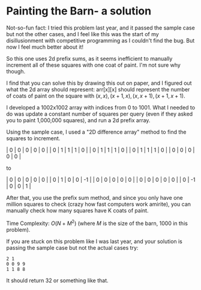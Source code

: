 # Painting the Barn- a solution

Not-so-fun fact: I tried this problem last year, and it passed the sample case but not the other cases, and I feel like this was the start of my disillusionment with competitive programming as I couldn't find the bug. But now I feel much better about it!

So this one uses 2d prefix sums, as it seems inefficient to manually increment all of these squares with one coat of paint. I'm not sure why though.

I find that you can solve this by drawing this out on paper, and I figured out what the 2d array should represent: arr[x][x] should represent the number of coats of paint on the square with
$(x, x), (x+1, x), (x, x+1), (x+1, x+1)$. 

I developed a 1002x1002 array with indices from 0 to 1001. What I needed to do was update a constant number of squares per query (even if they asked you to paint 1,000,000 squares), and run a 2d prefix array.

Using the sample case, I used a "2D difference array" method to find the squares to increment.

| 0 | 0 | 0 | 0 | 0 |
| 0 | 1 | 1 | 1 | 0 |
| 0 | 1 | 1 | 1 | 0 |
| 0 | 1 | 1 | 1 | 0 |
| 0 | 0 | 0 | 0 | 0 |

to

| 0 | 0 | 0 | 0 | 0 |
| 0 | 1 | 0 | 0 | -1 |
| 0 | 0 | 0 | 0 | 0 |
| 0 | 0 | 0 | 0 | 0 |
| 0 | -1 | 0 | 0 | 1 |

After that, you use the prefix sum method, and since you only have one million squares to check (crazy how fast computers work amirite), you can manually check how many squares have K coats of paint.

Time Complexity: $O(N+M^2)$ (where $M$ is the size of the barn, 1000 in this problem).

If you are stuck on this problem like I was last year, and your solution is passing the sample case but not the actual cases try:

```
2 1
0 0 9 9
1 1 8 8
```

It should return $32$ or something like that.
